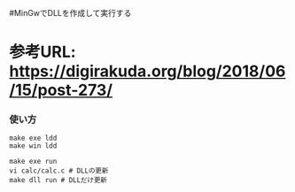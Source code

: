 ﻿#MinGwでDLLを作成して実行する

# 参考URL: https://digirakuda.org/blog/2018/06/15/post-273/

### 使い方
```
make exe ldd
make win ldd

```

```
make exe run
vi calc/calc.c # DLLの更新
make dll run # DLLだけ更新
```
